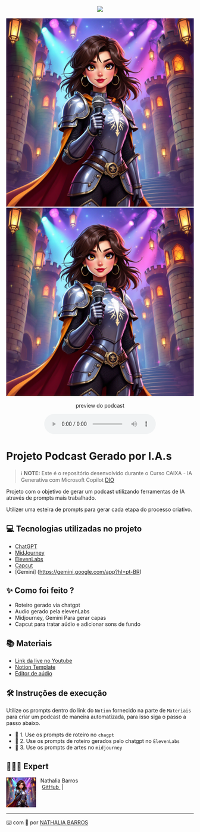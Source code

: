 <p align="center">
<img 
    src="./assets/cover.png"
    width="300"
/>
</p>

<p align="center">
<a href="https://dio.me/">
    <img 
        src="https://raw.githubusercontent.com/nathalia105/dio/ad32c6f124e87cac91065c12f30901810e53b49c/imagem_gerada2.png" 
        alt="DIO - Code The Future">
</a>
<a href="https://dio.me/">
<img 
    src="https://raw.githubusercontent.com/nathalia105/dio/ad32c6f124e87cac91065c12f30901810e53b49c/imagem_gerada2.png" 
    alt="🔴 LIVE CODE">
</a>
</p>

<p align="center">
    preview do podcast
</p>

<div align="center">
    <audio src="output/podcast.MP3" controls title="Podcast "></audio>
</div>

# Projeto Podcast Gerado por I.A.s


 > ℹ️ **NOTE:** Este é o repositório desenvolvido durante o Curso CAIXA - IA Generativa com Microsoft Copilot [DIO](https://dio.me)

Projeto com o objetivo de gerar um podcast utilizando ferramentas de IA através de prompts mais trabalhado.

Utilizer uma esteira de prompts para gerar cada etapa do processo criativo.

## 💻 Tecnologias utilizadas no projeto

- [ChatGPT](https://chat.openai.com/) 
- [MidJourney](https://www.midjourney.com/app/)
- [ElevenLabs](https://beta.elevenlabs.io/)
- [Capcut](https://www.capcut.com/pt-br/)
- [Gemini] (https://gemini.google.com/app?hl=pt-BR)


## ✨ Como foi feito ?

- Roteiro gerado via chatgpt
- Audio gerado pela elevenLabs
- Midjourney, Gemini Para gerar capas
- Capcut para tratar aúdio e adicionar sons de fundo

## 📚 Materiais

- [Link da live no Youtube](https://www.youtube.com)
- [Notion Template](https://www.notion.so/PAS-Podcast-AI-Studio-17d64ef2d64580ad80effb391385d24f)
- [Editor de aúdio](https://www.capcut.com/editor?from_page=landing_page&__action_from=picture_V%C3%ADdeos%20profissionais%20em%20minutos,%20n%C3%A3o%20em%20horas.)


## 🛠️ Instruções de execução

Utilize os prompts dentro do link do `Notion` fornecido na parte de `Materiais` para criar um podcast de maneira automatizada, para isso siga o passo a passo abaixo.

- 🤖 1. Use os prompts de roteiro no `chagpt`
- 🤖 2. Use os prompts de roteiro gerados pelo chatgpt no  `ElevenLabs`
- 🤖 3. Use os prompts de artes no `midjourney`

## 👩🏿‍💻 Expert

<p>
    <img 
      align=left 
      margin=10 
      width=80 
      src="https://raw.githubusercontent.com/nathalia105/dio/ad32c6f124e87cac91065c12f30901810e53b49c/imagem_gerada2.png"
    />
    <p>&nbsp&nbsp&nbspNathalia Barros<br>
    &nbsp&nbsp&nbsp
    <a 
        href="https://github.com/nathalia105/podcast">
        GitHub
    </a>
    &nbsp;|&nbsp;
</p>
<br/><br/>
<p>

---

⌨️ com 💜 por [NATHALIA BARROS](https://github.com/nathalia105/podcast)
